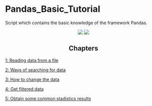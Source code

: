# Pandas_Basic_Tutorial

 Script which contains the basic knowledge of the framework Pandas.

<div align="center">
  </span><img src="https://img.shields.io/badge/made%20with-python-blue" /><span> <img src="https://img.shields.io/badge/made%20with-pandas-orange" /><span>
</div>

<h2 align="center"> Chapters </h2>

[1: Reading data from a file](1_Reading_Data.py)

[2: Ways of searching for data](2_Searching_Data.py) 

[3: How to change the data](3_Changing_Data.py) 

[4: Get filtered data](4_Filtering_Data.py)

[5: Obtain some common stadistics results](5_Stadistics.py) 